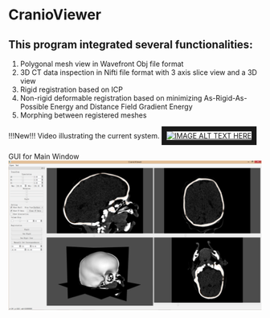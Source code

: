 # CranioViewer

## This program integrated several functionalities:
1. Polygonal mesh view in Wavefront Obj file format
2. 3D CT data inspection in Nifti file format with 3 axis slice view and a 3D view
3. Rigid registration based on ICP
4. Non-rigid deformable registration based on minimizing As-Rigid-As-Possible Energy and Distance Field Gradient Energy
5. Morphing between registered meshes

!!!New!!! Video illustrating the current system.
<a href="http://www.youtube.com/watch?feature=player_embedded&v=P7ZnMbBMFgU" target="_blank">
<img src="http://img.youtube.com/vi/P7ZnMbBMFgU/0.jpg" alt="IMAGE ALT TEXT HERE" width="240" height="180" border="10" />
</a>

GUI for Main Window
![alt text](https://github.com/marlinilram/cranioviewer/raw/master/imgs/mainWin.png "Main Window")
